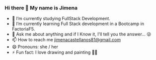 ### Hi there 👋 My name is Jimena


- 🔭 I’m currently studying FullStack Development.
- 🌱 I’m currently learning Full Stack development in a Bootcamp in FactoriaF5.
- 💬 Ask me about anything and if I Know it, I'll tell you the answer... 😜
- 📫 How to reach me jimenacastellanos81@gmail.com
- 😄 Pronouns: she / her
- ⚡ Fun fact: I love drawing and painting 👩‍🎨
